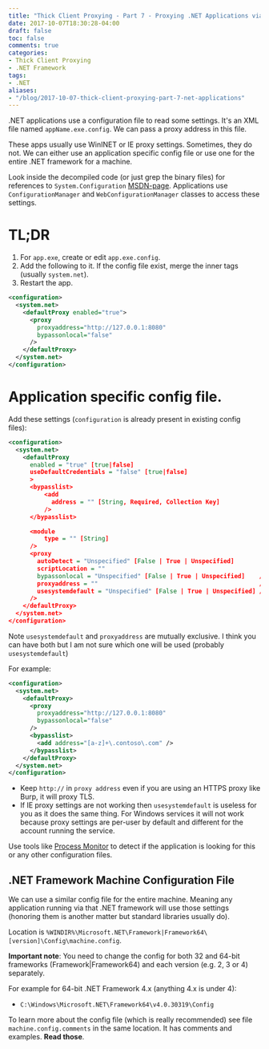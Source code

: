 ```yaml
---
title: "Thick Client Proxying - Part 7 - Proxying .NET Applications via Config File"
date: 2017-10-07T18:30:28-04:00
draft: false
toc: false
comments: true
categories:
- Thick Client Proxying
- .NET Framework
tags:
- .NET
aliases:
- "/blog/2017-10-07-thick-client-proxying-part-7-net-applications"
---
```


.NET applications use a configuration file to read some settings. It's an XML
file named `appName.exe.config`. We can pass a proxy address in this file.

These apps usually use WinINET or IE proxy settings. Sometimes, they do not. We
can either use an application specific config file or use one for the entire
.NET framework for a machine.

Look inside the decompiled code (or just grep the binary files) for references
to `System.Configuration` [MSDN-page][system-configuration-msdn]. Applications
use `ConfigurationManager` and `WebConfigurationManager` classes to access these
settings.

<!-- links -->
[system-configuration-msdn]: https://msdn.microsoft.com/en-us/library/system.configuration.configuration(v=vs.110).aspx
[procmon-link]: https://docs.microsoft.com/en-us/sysinternals/downloads/procmon

<!--more-->

# TL;DR

1. For `app.exe`, create or edit `app.exe.config`.
2. Add the following to it. If the config file exist, merge the inner tags
   (usually `system.net`).
3. Restart the app.

```xml
<configuration>
  <system.net>
    <defaultProxy enabled="true">
      <proxy
        proxyaddress="http://127.0.0.1:8080"
        bypassonlocal="false"
      />
    </defaultProxy>
  </system.net>
</configuration>
```

# Application specific config file.
Add these settings (`configuration` is already present in existing config files):

``` xml
<configuration>
  <system.net>
    <defaultProxy
      enabled = "true" [true|false]
      useDefaultCredentials = "false" [true|false]
      >
      <bypasslist>
          <add
            address = "" [String, Required, Collection Key]
          />
      </bypasslist>

      <module
          type = "" [String]
      />
      <proxy
        autoDetect = "Unspecified" [False | True | Unspecified]
        scriptLocation = ""
        bypassonlocal = "Unspecified" [False | True | Unspecified]    // whitelist
        proxyaddress = ""                                             // proxy address
        usesystemdefault = "Unspecified" [False | True | Unspecified] // IE proxy settings
      />
    </defaultProxy>
  </system.net>
</configuration>
```

Note `usesystemdefault` and `proxyaddress` are mutually exclusive. I think you
can have both but I am not sure which one will be used (probably
`usesystemdefault`)

For example: 

``` xml
<configuration>
  <system.net>
    <defaultProxy>
      <proxy
        proxyaddress="http://127.0.0.1:8080"
        bypassonlocal="false"
      />
      <bypasslist>
        <add address="[a-z]+\.contoso\.com" />
      </bypasslist>
    </defaultProxy>
  </system.net>
</configuration>
```

- Keep `http://` in `proxy address` even if you are using an HTTPS proxy like
  Burp, it will proxy TLS.
- If IE proxy settings are not working then `usesystemdefault` is useless for
  you as it does the same thing. For Windows services it will not work because
  proxy settings are per-user by default and different for the account running
  the service.

Use tools like [Process Monitor][procmon-link] to detect if the application is
looking for this or any other configuration files.

## .NET Framework Machine Configuration File
We can use a similar config file for the entire machine. Meaning any application
running via that .NET framework will use those settings (honoring them is
another matter but standard libraries usually do).

Location is `%WINDIR%\Microsoft.NET\Framework|Framework64\[version]\Config\machine.config`.

**Important note**: You need to change the config for both 32 and 64-bit
frameworks (Framework|Framework64) and each version (e.g. 2, 3 or 4) separately.

For example for 64-bit .NET Framework 4.x (anything 4.x is under 4):

- `C:\Windows\Microsoft.NET\Framework64\v4.0.30319\Config`

To learn more about the config file (which is really recommended) see file
`machine.config.comments` in the same location. It has comments and examples.
**Read those**.
